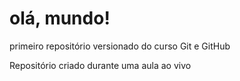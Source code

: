 # olá, mundo!
 primeiro repositório versionado do curso Git e GitHub

 Repositório criado durante uma aula ao vivo
